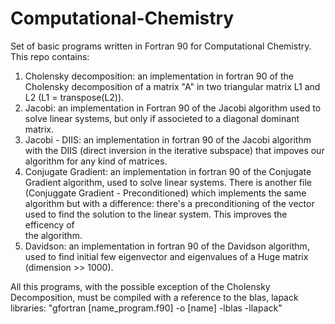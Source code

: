 # Computational-Chemistry
Set of basic programs written in Fortran 90 for Computational Chemistry.
This repo contains:
1) Cholensky decomposition: an implementation in fortran 90 of the Cholensky decomposition of a matrix "A" in two triangular matrix L1 and L2 (L1 = transpose(L2)).
2) Jacobi: an implementation in Fortran 90 of the Jacobi algorithm used to solve linear systems, but only if associeted to a diagonal dominant matrix.
3) Jacobi - DIIS: an implementation in fortran 90 of the Jacobi algorithm with the DIIS (direct inversion in the iterative subspace) that impoves our algorithm for any kind of matrices.
4) Conjugate Gradient: an implementation in fortran 90 of the Conjugate Gradient algorithm, used to solve linear systems. There is another file (Conjuggate Gradient - Preconditioned) which                                implements the same algorithm but with a difference: there's a preconditioning of the vector used to find the solution to the linear system. This improves the efficency of   
                       the algorithm.
5) Davidson:  an implementation in fortran 90 of the Davidson algorithm, used to find initial few eigenvector and eigenvalues of a Huge matrix (dimension >> 1000).

All this programs, with the possible exception of the Cholensky Decomposition, must be compiled with a reference to the blas, lapack libraries: "gfortran [name_program.f90] -o [name] -lblas -llapack" 
